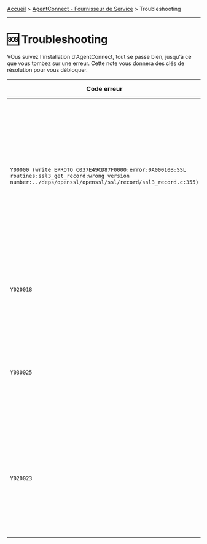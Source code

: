 [Accueil](https://github.com/france-connect/Documentation-AgentConnect/blob/main/README.md) > [AgentConnect - Fournisseur de Service](https://github.com/france-connect/Documentation-AgentConnect/blob/main/doc_fs.md) > Troubleshooting

___

# 🆘 Troubleshooting

VOus suivez l'installation d'AgentConnect, tout se passe bien, jusqu'à ce que vous tombez sur une erreur. Cette note vous donnera des clés de résolution pour vous débloquer.


Code erreur | Marche à suivre
-- | --
`Y00000 (write EPROTO C037E49CD87F0000:error:0A00010B:SSL routines:ssl3_get_record:wrong version number:../deps/openssl/openssl/ssl/record/ssl3_record.c:355)` | demandeZ à Agent Connect d'ouvrir le flux entre le Fournisseur d'Identité et Agent Connect. Si le blocage a lieu de votre côté, demandez à l'équipe support l'adresse IP du serveur Agent Connect, et demandez à votre DSI de l'autoriser
`Y020018` | le FI indique un niveau de sécurité différent de eidas1. Il vous faut indiquer eidas1 dans votre configuration
`Y030025` | l'access_token a une durée de vie de 60 secondes, cette erreur peut survenir si vous testez le parcours manuellement au lieu de le faire via un script
`Y020023` | le FS n'autorise pas la connexion via ce FI. Si vous pensez qu'il s'agit d'une erreur, veuillez nous contacter en nous précisant le FS auquel vous tentez de vous connecter et via quel FI.


